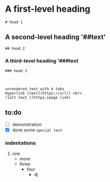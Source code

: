 # A first-level heading
    # head 1
## A second-level heading '##text'
    ## head 2
### A third-level heading '###text
    ### head 3
<br>

    unrendered text with 4 tabs
    Hyperlink [text](https://url/) <br>
    ![alt text ](https:image link)

## to:do
- [ ] demonstration
- [x] done some `special text`
  <!-- comment -->

### indentations
  1. one
     - more
     - three
        + four
          * dj